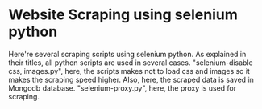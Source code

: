 # Website Scraping using selenium python
Here're several scraping scripts using selenium python.
As explained in their titles, all python scripts are used in several cases.
"selenium-disable css, images.py", here, the scripts makes not to load css and images so it makes the scraping speed higher.
    Also, here, the scraped data is saved in Mongodb database.
"selenium-proxy.py", here, the proxy is used for scraping.

